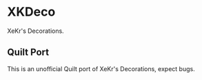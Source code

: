 # XKDeco

XeKr's Decorations.

## Quilt Port

This is an unofficial Quilt port of XeKr's Decorations, expect bugs.
